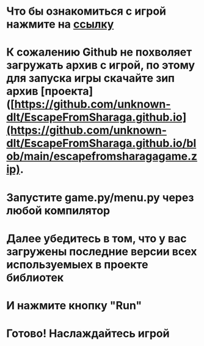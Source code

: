 # Что бы ознакомиться с игрой нажмите на [ссылку](https://unknown-dlt.github.io/EscapeFromSharaga.github.io/)
# К сожалению Github не похволяет загружать архив с игрой, по этому для запуска игры скачайте зип архив [проекта]([https://github.com/unknown-dlt/EscapeFromSharaga.github.io](https://github.com/unknown-dlt/EscapeFromSharaga.github.io/blob/main/escapefromsharagagame.zip).
# Запустите game.py/menu.py через любой компилятор
# Далее убедитесь в том, что у вас загружены последние версии всех используемыех в проекте библиотек
# И нажмите кнопку "Run"
# Готово! Наслаждайтесь игрой
